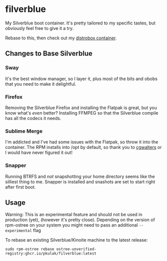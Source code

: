 # filverblue

My Silverblue boot container. It's pretty tailored to my specific tastes, but obviously feel free to give it a try.

Rebase to this, then check out my [distrobox container](https://github.com/pkulak/boxkit).

## Changes to Base Silverblue

### Sway

It's the best window manager, so I layer it, plus most of the bits and obobs that you need to make it delightful.

### Firefox

Removing the Silverblue Firefox and installing the Flatpak is great, but you know what's _even_ better? Installing FFMPEG so that the Silverblue compile has all the codecs it needs.

### Sublime Merge

I'm addicted and I've had some issues with the Flatpak, so throw it into the container. The RPM installs into /opt by default, so thank you to [cgwalters](https://github.com/coreos/rpm-ostree/issues/233#issuecomment-1301194050) or I would have never figured it out!

### Snapper

Running BTRFS and _not_ snapshotting your home directory seems like the silliest thing to me. Snapper is installed and snashots are set to start right after first boot.

## Usage

Warning: This is an experimental feature and should not be used in production (yet), (however it's pretty close). Depending on the version of rpm-ostree on your system you might need to pass an additional `--experimental` flag

To rebase an existing Silverblue/Kinoite machine to the latest release: 

    sudo rpm-ostree rebase ostree-unverified-registry:ghcr.io/pkulak/filverblue:latest
